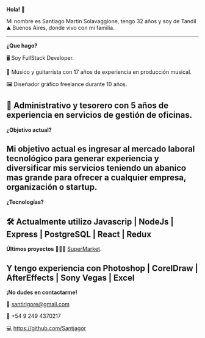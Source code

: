 **Hola! 👋**

Mi nombre es Santiago Martin Solavaggione, tengo 32 años y soy de Tandil ⛰️ Buenos Aires, donde vivo con mi familia.

-----------------------------------------------------------------------------------------------------------------------------------------------------

**¿Que hago?**

🖥️ Soy FullStack Developer.

🎸 Músico y guitarrista con 17 años de experiencia en producción musical.

🖼️ Diseñador gráfico freelance durante 10 años.

💼 Administrativo y tesorero con 5 años de experiencia en servicios de gestión de oficinas.
-----------------------------------------------------------------------------------------------------------------------------------------------------
**¿Objetivo actual?**

Mi objetivo actual es ingresar al mercado laboral tecnológico para generar experiencia y diversificar mis servicios teniendo un abanico mas grande para ofrecer a cualquier empresa, organización o startup.
-----------------------------------------------------------------------------------------------------------------------------------------------------
**¿Tecnologías?**

🛠️ Actualmente utilizo **Javascrip | NodeJs | Express | PostgreSQL | React | Redux**
-----------------------------------------------------------------------------------------------------------------------------------------------------
**Últimos proyectos**
👨🏻‍💻
[SuperMarket](https://supermarketpreview.vercel.app/).

Y tengo experiencia con Photoshop | CorelDraw | AfterEffects | Sony Vegas | Excel
-----------------------------------------------------------------------------------------------------------------------------------------------------
**¡No dudes en contactarme!**

📧 santirigore@gmail.com

📱 +54 9 249 4370217

💻 https://github.com/Santjagor
